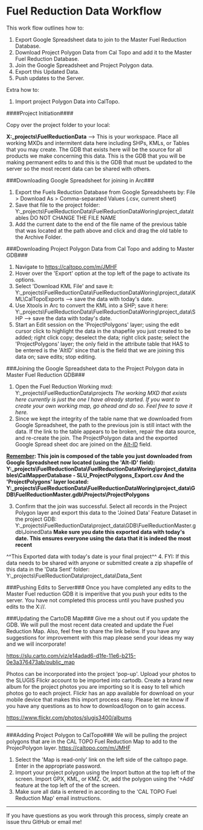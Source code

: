 # Fuel Reduction Data Workflow

This work flow outlines how to:
  1. Export Google Spreadsheet data to join to the Master Fuel Reduction Database.
  2. Download Project Polygon Data from Cal Topo and add it to the Master Fuel Reduction Database.
  3. Join the Google Spreadsheet and Project Polygon data. 
  4. Export this Updated Data.
  5. Push updates to the Server.
  


Extra how to:
  1. Import project Polygon Data into CalTopo.


####Project Initiation####

Copy over the project folder to your local:

<b>X:\_projects\FuelReductionData</b>  --> This is your workspace. Place all working MXDs and intermitent data here including SHPs, KMLs, or Tables that you may create. The GDB that exists here will be the source for all products we make concerning this data. This is the GDB that you will be making permanent edits to and this is the GDB that must be updated to the server so the most recent data can be shared with others.

###Downloading Google Spreadsheet for joining in Arc###

  1. Export the Fuels Reduction Database from Google Spreadsheets by:
    File > Download As > Comma-separated Values (.csv, current sheet)
  2. Save that file to the project folder:
    Y:\_projects\FuelReductionData\FuelReductionDataWoring\project_data\tables
    DO NOT CHANGE THE FILE NAME
  3. Add the current date to the end of the file name of the previous table that was located at the path above and click and drag the old table to the Archive Folder. 
  

###Downloading Project Polygon Data from Cal Topo and adding to Master GDB###

  1. Navigate to https://caltopo.com/m/JMHF
  2. Hover over the 'Export' option at the top left of the page to activate its options. 
  3. Select 'Download KML File' and save it:
  Y:\_projects\FuelReductionData\FuelReductionDataWoring\project_data\KML\CalTopoExports  --> save the data with today's date.
  4. Use Xtools in Arc to convert the KML into a SHP; save it here:
  Y:\_projects\FuelReductionData\FuelReductionDataWoring\project_data\SHP  --> save the data with today's date.
  5. Start an Edit session on the 'ProjectPolygons' layer; using the edit cursor click to highlight the data in the shapefile you just
  created to be added; right click copy; deselect the data; right click paste; select the 'ProjectPolygons' layer; the only field in the
  attribute table that HAS to be entered is the 'AltID' since that is the field that we are joining this data on; save edits; stop
  editing.

###Joining the Google Spreadsheet data to the Project Polygon data in Master Fuel Reduction GDB###
  
  1. Open the Fuel Reduction Working mxd:
    Y:\_projects\FuelReductionData\projects
    <i>The working MXD that exists here currently is just the one I have already started. If you want to create your own working map, go
    ahead and do so. Feel free to save it here. </i>
  2. Since we kept the integrity of the table name that we downloaded from Google Spreadsheet, the path to the previous join is still
  intact with the data. If the link to the table appears to be broken, repair the data source, and re-create the join. The
  ProjectPolygon data and the exported Google Spread sheet doc are joined on the <u>Alt-ID</u> field. 
   
   <b><u> Remember</u>: 
   This join is composed of the table you just downloaded from Google Spreadsheet now located (using the 'Alt-ID' field):
    Y:\_projects\FuelReductionData\FuelReductionDataWoring\project_data\tables\CalMapperDatabase - SLU_ProjectPolygons_Export.csv
    And the 'ProjectPolygons' layer located:
    Y:\_projects\FuelReductionData\FuelReductionDataWoring\project_data\GDB\FuelReductionMaster.gdb\Projects\ProjectPolygons</b>
  
  3. Confirm that the join was successful. Select all records in the Project Polygon layer and export this data to the 'Joined Data'
  Feature Dataset in the project GDB:
  Y:\_projects\FuelReductionData\project_data\GDB\FuelReductionMaster.gdb\JoinedData
  <b> Make sure you date this exported data with today's date. This ensures everyone using the data that it is indeed the most recent
  </b>
 
 
 ^^This Exported data with today's date is your final project^^
  4. FYI: If this data needs to be shared with anyone or submitted create a zip shapefile of this data in the 'Data Sent'
  folder:
  Y:\_projects\FuelReductionData\project_data\Data_Sent
  
###Pushing Edits to Server###
Once you have completed any edits to the Master Fuel reduction GDB it is imperitive that you push your edits to the server. You have not
completed this process until you have pushed you edits to the X://.



###Updating the CartoDB Map###
Give me a shout out if you update the GDB. We will pull the most recent data created and update the Fuel Reduction Map. Also, feel free
to share the link below. If you have any suggestions for improvement with this map please send your ideas my way and we will
incorporate! 


https://slu.carto.com/viz/e14adad6-d1fe-11e6-b215-0e3a376473ab/public_map

Photos can be incorporated into the project 'pop-up'. Upload your photos to the SLUGIS Flickr account to be imported into cartodb.
Create a brand new album for the project photos you are importing so it is easy to tell which photos go to each project. Flickr has an
app available for download on your mobile device that makes this import process easy. Please let me know if you have any questions as to
how to download/logon on to gain access.


https://www.flickr.com/photos/slugis3400/albums

________________________________________________________________________________________________________________________
###Adding Project Polygon to CalTopo###
  We will be pulling the project polygons that are in the CAL TOPO Fuel Reduction Map to add to the ProjecPolygon layer. 
  https://caltopo.com/m/JMHF
  
  1. Select the 'Map is read-only' link on the left side of the caltopo page. Enter in the appropriate password.
  2. Import your project polygon using the Import button at the top left of the screen. Import GPX, KML, or KMZ. 
     Or, add the polygon using the '+Add' feature at the top left of the of the screen. 
  3. Make sure all data is entered in according to the 'CAL TOPO Fuel Reduction Map' email instructions.


________________________________________________________________________________________________________________________

If you have questions as you work through this process, simply create an issue thru GitHub or email me!
